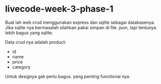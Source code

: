 # livecode-week-3-phase-1

Buat lah web crud menggunakan express dan sqlite sebagai databasenya. Jika sqlite nya bermasalah silahkan pakai simpan
 di file .json, tapi tentunya lebih bagus yang sqlite.
 
 Data crud nya adalah product:
 
 - id
 - name
 - price
 - category
 
 Untuk designya gak perlu bagus. yang penting functional nya.
 
